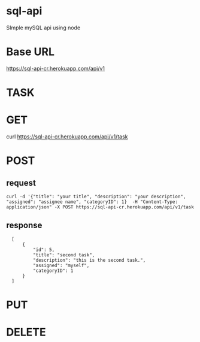 # sql-api
SImple mySQL api using node

# Base URL
https://sql-api-cr.herokuapp.com/api/v1

# TASK
# GET
   curl https://sql-api-cr.herokuapp.com/api/v1/task

# POST
  ## request
    curl -d '{"title": "your title", "description": "your description", "assigned": "assignee name", "categoryID": 1}  -H "Content-Type: application/json" -X POST https://sql-api-cr.herokuapp.com/api/v1/task
   
   ## response
      [
          {
              "id": 5,
              "title": "second task",
              "description": "this is the second task.",
              "assigned": "myself",
              "categoryID": 1
          }
      ]
    
# PUT

# DELETE
